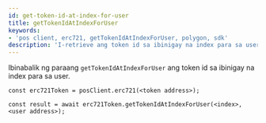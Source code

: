 ```yaml
---
id: get-token-id-at-index-for-user
title: getTokenIdAtIndexForUser
keywords:
- 'pos client, erc721, getTokenIdAtIndexForUser, polygon, sdk'
description: 'I-retrieve ang token id sa ibinigay na index para sa user.'
---
```


Ibinabalik ng paraang `getTokenIdAtIndexForUser` ang token id sa ibinigay na index para sa user.

```
const erc721Token = posClient.erc721(<token address>);

const result = await erc721Token.getTokenIdAtIndexForUser(<index>,<user address>);

```
